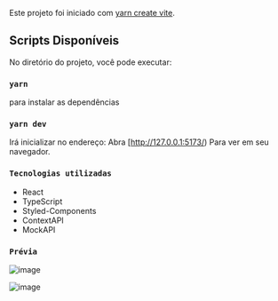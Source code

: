 
Este projeto foi iniciado com [yarn create vite](https://vitejs.dev/guide/).

## Scripts Disponíveis

No diretório do projeto, você pode executar:

### `yarn`
para instalar as dependências

### `yarn dev`

Irá inicializar no endereço:
Abra [http://127.0.0.1:5173/) Para ver em seu navegador.

### `Tecnologias utilizadas`

<ul>
  <li>
 React
  </li>
<li>
  TypeScript
</li>
<li>
  Styled-Components
</li>
<li>
  ContextAPI
</li>
<li>
  MockAPI
</li>
</ul>


### `Prévia`
![image](https://user-images.githubusercontent.com/82106630/221853207-7507faff-0757-48c4-96f1-a072fdd9e423.png)

![image](https://user-images.githubusercontent.com/82106630/221853350-64468575-2d1e-434d-9e9f-5005431f46d8.png)




